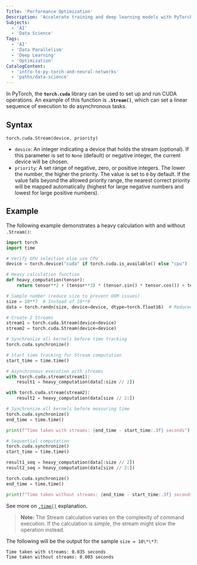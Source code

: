 ```yaml
---
Title: 'Performance Optimization'
Description: 'Accelerate training and deep learning models with PyTorch CUDA library.'
Subjects:
  - 'AI'
  - 'Data Science'
Tags:
  - 'AI'
  - 'Data Parallelism'
  - 'Deep Learning'
  - 'Optimization'
CatalogContent:
  - 'intro-to-py-torch-and-neural-networks'
  - 'paths/data-science'
---
```


In PyTorch, the **`torch.cuda`** library can be used to set up and run CUDA operations. An example of this function is **`.Stream()`**, which can set a linear sequence of execution to do asynchronous tasks.

## Syntax

```pseudo
torch.cuda.Stream(device, priority)
```

- `device`: An integer indicating a device that holds the stream (optional). If this parameter is set to `None` (default) or negative integer, the current device will be chosen.
- `priority`: A set range of negative, zero, or positive integers. The lower the number, the higher the priority. The value is set to `0` by default. If the value falls beyond the allowed priority range, the nearest correct priority will be mapped automatically (highest for large negative numbers and lowest for large positive numbers).

## Example

The following example demonstrates a heavy calculation with and without `.Stream()`:

```py
import torch
import time

# Verify GPU selection else use CPU
device = torch.device("cuda" if torch.cuda.is_available() else "cpu")

# Heavy calculation function
def heavy_computation(tensor):
    return tensor**2 + (tensor**3) * (tensor.sin() * tensor.cos()) + tensor.tan()

# Sample number (reduce size to prevent OOM issues)
size = 10**7  # Instead of 10**9
data = torch.randn(size, device=device, dtype=torch.float16)  # Reduced dtype to float16

# Create 2 Streams
stream1 = torch.cuda.Stream(device=device)
stream2 = torch.cuda.Stream(device=device)

# Synchronize all kernels before time tracking
torch.cuda.synchronize()

# Start time tracking for Stream computation
start_time = time.time()

# Asynchronous execution with streams
with torch.cuda.stream(stream1):
    result1 = heavy_computation(data[:size // 2])

with torch.cuda.stream(stream2):
    result2 = heavy_computation(data[size // 2:])

# Synchronize all kernels before measuring time
torch.cuda.synchronize()
end_time = time.time()

print(f"Time taken with streams: {end_time - start_time:.3f} seconds")

# Sequential computation
torch.cuda.synchronize()
start_time = time.time()

result1_seq = heavy_computation(data[:size // 2])
result2_seq = heavy_computation(data[size // 2:])

torch.cuda.synchronize()
end_time = time.time()

print(f"Time taken without streams: {end_time - start_time:.3f} seconds")
```

See more on [`.time()`](https://www.codecademy.com/resources/docs/python/dates/time) explanation.

> **Note:** The Stream calculation varies on the complexity of command execution. If the calculation is simple, the stream might slow the operation instead.

The following will be the output for the sample `size = 10\*\*7`:

```shell
Time taken with streams: 0.035 seconds
Time taken without streams: 0.003 seconds
```
